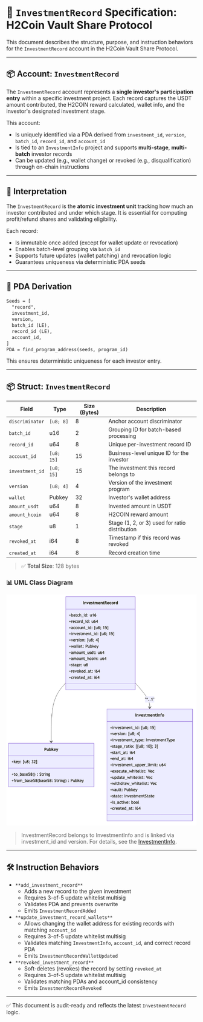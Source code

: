 # 📜 `InvestmentRecord` Specification: H2Coin Vault Share Protocol

This document describes the structure, purpose, and instruction behaviors for the `InvestmentRecord` account in the H2Coin Vault Share Protocol.

---

## 📦 Account: `InvestmentRecord`

The `InvestmentRecord` account represents a **single investor's participation entry** within a specific investment project. Each record captures the USDT amount contributed, the H2COIN reward calculated, wallet info, and the investor's designated investment stage.

This account:

*   Is uniquely identified via a PDA derived from `investment_id`, `version`, `batch_id`, `record_id`, and `account_id`
*   Is tied to an `InvestmentInfo` project and supports **multi-stage**, **multi-batch** investor records
*   Can be updated (e.g., wallet change) or revoked (e.g., disqualification) through on-chain instructions

---

## 🧭 Interpretation

The `InvestmentRecord` is the **atomic investment unit** tracking how much an investor contributed and under which stage. It is essential for computing profit/refund shares and validating eligibility.

Each record:

*   Is immutable once added (except for wallet update or revocation)
*   Enables batch-level grouping via `batch_id`
*   Supports future updates (wallet patching) and revocation logic
*   Guarantees uniqueness via deterministic PDA seeds

---

## 🔐 PDA Derivation

```
Seeds = [
  "record",
  investment_id,
  version,
  batch_id (LE),
  record_id (LE),
  account_id,
]
PDA = find_program_address(seeds, program_id)
```

This ensures deterministic uniqueness for each investor entry.

---

## 📦 Struct: `InvestmentRecord`

| Field | Type | Size (Bytes) | Description |
| --- | --- | --- | --- |
| `discriminator` | `[u8; 8]` | 8 | Anchor account discriminator |
| `batch_id` | u16 | 2 | Grouping ID for batch-based processing |
| `record_id` | u64 | 8 | Unique per-investment record ID |
| `account_id` | `[u8; 15]` | 15 | Business-level unique ID for the investor |
| `investment_id` | `[u8; 15]` | 15 | The investment this record belongs to |
| `version` | `[u8; 4]` | 4 | Version of the investment program |
| `wallet` | Pubkey | 32 | Investor's wallet address |
| `amount_usdt` | u64 | 8 | Invested amount in USDT |
| `amount_hcoin` | u64 | 8 | H2COIN reward amount |
| `stage` | u8 | 1 | Stage (1, 2, or 3) used for ratio distribution |
| `revoked_at` | i64 | 8 | Timestamp if this record was revoked |
| `created_at` | i64 | 8 | Record creation time |

> ✅ **Total Size**: 128 bytes

### 📊 UML Class Diagram

![InvestmentRecord Class Diagram](./diagrams/images/investment_record_class_diagram.png)

> InvestmentRecord belongs to InvestmentInfo and is linked via investment_id and version. For details, see the [InvestmentInfo](./InvestmentInfo_spec.md).

---

## 🛠 Instruction Behaviors

*   `**add_investment_record**`
    *   Adds a new record to the given investment
    *   Requires 3-of-5 update whitelist multisig
    *   Validates PDA and prevents overwrite
    *   Emits `InvestmentRecordAdded`
*   `**update_investment_record_wallets**`
    *   Allows changing the wallet address for existing records with matching `account_id`
    *   Requires 3-of-5 update whitelist multisig
    *   Validates matching `InvestmentInfo`, `account_id`, and correct record PDA
    *   Emits `InvestmentRecordWalletUpdated`
*   `**revoked_investment_record**`
    *   Soft-deletes (revokes) the record by setting `revoked_at`
    *   Requires 3-of-5 update whitelist multisig
    *   Validates matching PDAs and account\_id consistency
    *   Emits `InvestmentRecordRevoked`

---

✅ This document is audit-ready and reflects the latest `InvestmentRecord` logic.